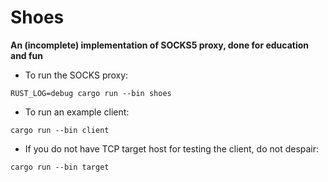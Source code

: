 # Shoes

**An (incomplete) implementation of SOCKS5 proxy, done for education and fun**

* To run the SOCKS proxy:

```
RUST_LOG=debug cargo run --bin shoes
```

* To run an example client:

```
cargo run --bin client
```

* If you do not have TCP target host for testing the client, do not despair:

```
cargo run --bin target
```
